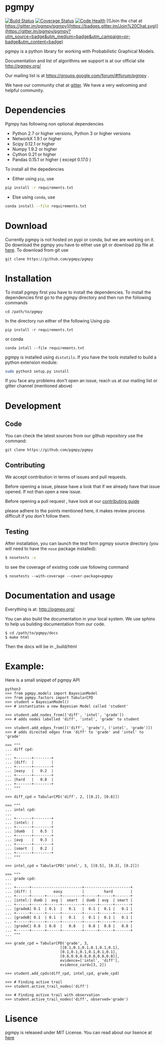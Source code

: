pgmpy
=====
[![Build Status](https://travis-ci.org/pgmpy/pgmpy.svg?style=flat)](https://travis-ci.org/pgmpy/pgmpy)
[![Coverage Status](https://coveralls.io/repos/pgmpy/pgmpy/badge.svg?branch=dev)](https://coveralls.io/r/pgmpy/pgmpy?branch=dev)
[![Code Health](https://landscape.io/github/pgmpy/pgmpy/dev/landscape.svg?style=flat)](https://landscape.io/github/pgmpy/pgmpy/dev)
[![Join the chat at https://gitter.im/pgmpy/pgmpy](https://badges.gitter.im/Join%20Chat.svg)](https://gitter.im/pgmpy/pgmpy?utm_source=badge&utm_medium=badge&utm_campaign=pr-badge&utm_content=badge)

pgmpy is a python library for working with Probabilistic Graphical Models.

Documentation  and list of algorithms we support is at our official site http://pgmpy.org/

Our mailing list is at https://groups.google.com/forum/#!forum/pgmpy .

We have our community chat at [gitter](https://gitter.im/pgmpy/pgmpy). We have a very welcoming and helpful community.

Dependencies
=============
Pgmpy has following non optional dependencies
- Python 2.7 or higher versions, Python 3 or higher versions
- NetworkX 1.9.1 or higher
- Scipy 0.12.1 or higher
- Numpy 1.9.2 or higher
- Cython 0.21 or higher
- Pandas 0.15.1 or higher ( except 0.17.0 )

To install all the depedencies 

- Either using `pip`, use
```bash
pip install -r requirements.txt
```

- Else using `conda`, use
```bash
conda install --file requirements.txt
```

Download
=========
Currently pgmpy is not hosted on pypi or conda, but we are working on it.
Do download the pgmpy you have to either use git or download zip file at [here](https://github.com/pgmpy/pgmpy/archive/dev.zip).
To download from git use
```
git clone https://github.com/pgmpy/pgmpy
```

Installation
=============
To install pgmpy first you have to install the dependencies.
To install the dependencies first go to the pgmpy directory and then run the following commands
```
cd /path/to/pgmpy
```
In the directory run either of the following
Using pip
```
pip install -r requirements.txt
```
or conda
```
conda intall --file requirements.txt
```
pgmpy is installed using `distutils`. If you have the tools installed
to build a python extension module:

```bash
sudo python3 setup.py install
```

If you face any problems don't open an issue, reach us at our mailing list or gitter channel (mentioned above)

Development
============

Code
----

You can check the latest sources from our github repository 
use the command:

    git clone https://github.com/pgmpy/pgmpy

Contributing
------------
We accept contribution in terms of issues and pull requests.

Before opening a issue, please have a look that if we already have that issue opened. If not than open a new issue.

Before opening a pull request , have look at our [contributing guide](
https://github.com/pgmpy/pgmpy/blob/dev/Contributing.md)

please adhere to the points mentioned here, it makes review process difficult if you don't follow them.

Testing
-------

After installation, you can launch the test form pgmpy
source directory (you will need to have the ``nose`` package installed):
```bash
$ nosetests -v
```
to see the coverage of existing code use following command
```
$ nosetests --with-coverage --cover-package=pgmpy
```

Documentation and usage
=======================

Everything is at:
http://pgmpy.org/

You can also build the documentation in your local system. We use sphinx to help us building documentation from our code.
```
$ cd /path/to/pgmpy/docs
$ make html
```
Then the docs will be in _build/html

Example:
========
Here is a small snippet of pgmpy API
```
python3
>>> from pgmpy.models import BayesianModel
>>> from pgmpy.factors import TabularCPD
>>> student = BayesianModel()
>>> # instantiates a new Bayesian Model called 'student'

>>> student.add_nodes_from(['diff', 'intel', 'grade'])
>>> # adds nodes labelled 'diff', 'intel', 'grade' to student

>>> student.add_edges_from([('diff', 'grade'), ('intel', 'grade')])
>>> # adds directed edges from 'diff' to 'grade' and 'intel' to 'grade'

>>> """
... diff cpd:
...
... +-------+--------+
... |diff:  |        |
... +-------+--------+
... |easy	|	0.2	 |
... +-------+--------+
... |hard	|	0.8	 |
... +-------+--------+
... """

>>> diff_cpd = TabularCPD('diff', 2, [[0.2], [0.8]])

>>> """
... intel cpd:
...
... +-------+--------+
... |intel: |        |
... +-------+--------+
... |dumb	|	0.5	 |
... +-------+--------+
... |avg	|	0.3	 |
... +-------+--------+
... |smart	|	0.2	 |
... +-------+--------+
... """

>>> intel_cpd = TabularCPD('intel', 3, [[0.5], [0.3], [0.2]])

>>> """
... grade cpd:
...
... +------+-----------------------+---------------------+
... |diff: |          easy         |         hard        |
... +------+------+------+---------+------+------+-------+
... |intel:| dumb |  avg |  smart  | dumb | avg  | smart |
... +------+------+------+---------+------+------+-------+
... |gradeA| 0.1  | 0.1  |   0.1   |  0.1 |  0.1 |   0.1 |
... +------+------+------+---------+------+------+-------+
... |gradeB| 0.1  | 0.1  |   0.1   |  0.1 |  0.1 |   0.1 |
... +------+------+------+---------+------+------+-------+
... |gradeC| 0.8  | 0.8  |   0.8   |  0.8 |  0.8 |   0.8 |
... +------+------+------+---------+------+------+-------+
... """

>>> grade_cpd = TabularCPD('grade', 3,
					     [[0.1,0.1,0.1,0.1,0.1,0.1],
                         [0.1,0.1,0.1,0.1,0.1,0.1], 
                         [0.8,0.8,0.8,0.8,0.8,0.8]],
					     evidence=['intel', 'diff'],
					     evidence_card=[3, 2])

>>> student.add_cpds(diff_cpd, intel_cpd, grade_cpd)

>>> # Finding active trail
>>> student.active_trail_nodes('diff')

>>> # Finding active trail with observation
>>> student.active_trail_nodes('diff', observed='grade')

```
Lisence
=======
pgmpy is released under MIT License. You can read about our lisence at [here](https://github.com/pgmpy/pgmpy/blob/dev/LICENSE)

